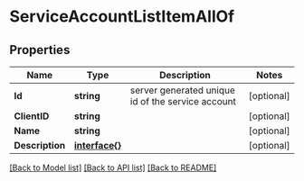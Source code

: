 # ServiceAccountListItemAllOf

## Properties

Name | Type | Description | Notes
------------ | ------------- | ------------- | -------------
**Id** | **string** | server generated unique id of the service account | [optional] 
**ClientID** | **string** |  | [optional] 
**Name** | **string** |  | [optional] 
**Description** | [**interface{}**](.md) |  | [optional] 

[[Back to Model list]](../README.md#documentation-for-models) [[Back to API list]](../README.md#documentation-for-api-endpoints) [[Back to README]](../README.md)


